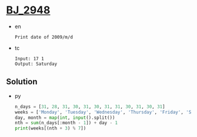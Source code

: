 # [BJ_2948](https://acmicpc.net/problem/2948)

* en

  ```en
  Print date of 2009/m/d
  ```

* tc

  ```tc
  Input: 17 1
  Output: Saturday
  ```

## Solution

* py

  ```py
  n_days = [31, 28, 31, 30, 31, 30, 31, 31, 30, 31, 30, 31]
  weeks = ['Monday', 'Tuesday', 'Wednesday', 'Thursday', 'Friday', 'Saturday', 'Sunday']
  day, month = map(int, input().split())
  nth = sum(n_days[:month - 1]) + day - 1
  print(weeks[(nth + 3) % 7])
  ```
